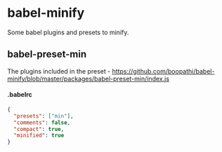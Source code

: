 # babel-minify

Some babel plugins and presets to minify.

## babel-preset-min

The plugins included in the preset - https://github.com/boopathi/babel-minify/blob/master/packages/babel-preset-min/index.js

#### .babelrc

```json
{
  "presets": ["min"],
  "comments": false,
  "compact": true,
  "minified": true
}
```
